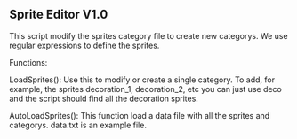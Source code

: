 Sprite Editor V1.0 
-
This script modify the sprites category file to create new categorys.
We use regular expressions to define the sprites.

Functions:

LoadSprites():
 Use this to modify or create a single category.
 To add, for example, the sprites decoration_1, decoration_2, etc you can just
use deco and the script should find all the decoration sprites.

AutoLoadSprites():
 This function load a data file with all the sprites and categorys.
 data.txt is an example file.
